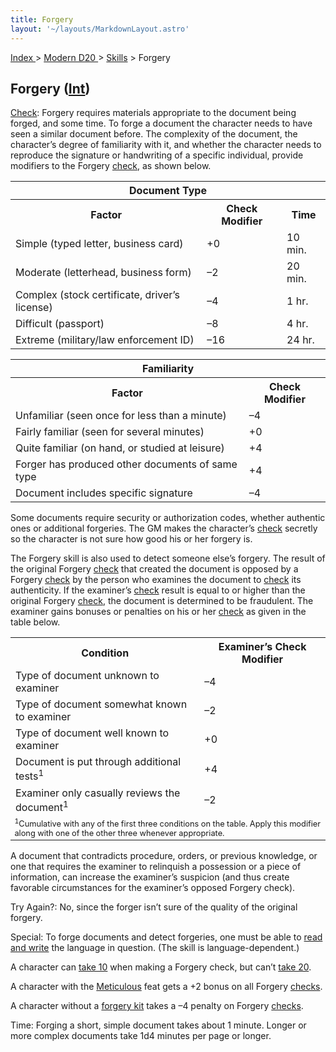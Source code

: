 ```yaml
---
title: Forgery
layout: '~/layouts/MarkdownLayout.astro'
---
```


[ Index ](/) > [ Modern D20 ](/modern.d20.srd) > [Skills](/modern.d20.srd/skills) > Forgery

## Forgery ([Int](/modern.d20.srd/basics/ability.scores))

[Check](/modern.d20.srd/skills/skill.basics): Forgery requires
materials appropriate to the document being forged, and some time. To forge a
document the character needs to have seen a similar document before. The
complexity of the document, the character’s degree of familiarity with it, and
whether the character needs to reproduce the signature or handwriting of a
specific individual, provide modifiers to the Forgery
[check](/modern.d20.srd/skills/skill.basics), as shown below.


<table> <tr><th colspan="3"> Document Type</th></tr> <tr> <th>Factor</th> <th>Check Modifier</th> <th>Time</th> </tr> <tr><td> Simple (typed letter, business card)</td><td> +0</td><td> 10 min. </td></tr> <tr class="shaded"><td> Moderate (letterhead, business form)</td><td> –2</td><td> 20 min. </td></tr> <tr><td> Complex (stock certificate, driver’s license)</td><td> –4</td><td> 1 hr. </td></tr> <tr class="shaded"><td> Difficult (passport)</td><td> –8</td><td> 4 hr. </td></tr> <tr><td> Extreme (military/law enforcement ID)</td><td> –16</td><td> 24 hr. </td></tr></table>
 
<table> <tr><th colspan="2"> Familiarity</th></tr> <tr> <th>Factor</th> <th>Check Modifier</th> </tr> <tr><td> Unfamiliar (seen once for less than a minute)</td><td> –4 </td></tr> <tr class="shaded"><td> Fairly familiar (seen for several minutes)</td><td> +0 </td></tr> <tr><td> Quite familiar (on hand, or studied at leisure)</td><td> +4 </td></tr> <tr class="shaded"><td> Forger has produced other documents of same type</td><td> +4 </td></tr> <tr><td> Document includes specific signature</td><td> –4 </td></tr> </table>


Some documents require security or authorization codes, whether authentic ones
or additional forgeries. The GM makes the character’s
[check](/modern.d20.srd/skills/skill.basics) secretly so the
character is not sure how good his or her forgery is.

The Forgery skill is also used to detect someone else’s forgery. The result of
the original Forgery [check](/modern.d20.srd/skills/skill.basics)
that created the document is opposed by a Forgery
[check](/modern.d20.srd/skills/skill.basics) by the person who
examines the document to
[check](/modern.d20.srd/skills/skill.basics) its authenticity. If
the examiner’s [check](/modern.d20.srd/skills/skill.basics) result
is equal to or higher than the original Forgery
[check](/modern.d20.srd/skills/skill.basics), the document is
determined to be fraudulent. The examiner gains bonuses or penalties on his or
her [check](/modern.d20.srd/skills/skill.basics) as given in the
table below.


<table> <tr><th> Condition</th><th> Examiner’s Check Modifier</th></tr> <tr><td> Type of document unknown to examiner</td><td> –4 </td></tr> <tr class="shaded"><td> Type of document somewhat known to examiner</td><td> –2 </td></tr> <tr><td> Type of document well known to examiner</td><td> +0 </td></tr> <tr class="shaded"><td> Document is put through additional tests<sup>1</sup></td><td> +4 </td></tr> <tr><td> Examiner only casually reviews the document<sup>1</sup></td><td> –2 </td></tr> <tr><td colspan="2" style="text-align: left; font-size: .8em;"> <sup>1</sup>Cumulative with any of the first three conditions on the table. Apply this modifier along with one of the other three whenever appropriate. </td></tr></table>


A document that contradicts procedure, orders, or previous knowledge, or one
that requires the examiner to relinquish a possession or a piece of
information, can increase the examiner’s suspicion (and thus create favorable
circumstances for the examiner’s opposed Forgery check).

Try Again?: No, since the forger isn’t sure of the quality of the original
forgery.

Special: To forge documents and detect forgeries, one must be able to [read and write](/modern.d20.srd/skills/read.write.language) the language in
question. (The skill is language-dependent.)

A character can [take 10](/modern.d20.srd/skills/skill.basics) when
making a Forgery check, but can’t [take 20](/modern.d20.srd/skills/skill.basics).

A character with the [Meticulous](/modern.d20.srd/feats/meticulous) feat gets
a +2 bonus on all Forgery
[checks](/modern.d20.srd/skills/skill.basics).

A character without a [forgery kit](/modern.d20.srd/equipment/professional.equipment) takes a –4 penalty on
Forgery [checks](/modern.d20.srd/skills/skill.basics).

Time: Forging a short, simple document takes about 1 minute. Longer or more
complex documents take 1d4 minutes per page or longer.

